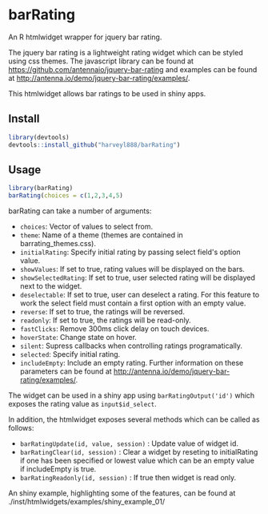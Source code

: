 # barRating
An R htmlwidget wrapper for jquery bar rating.

The jquery bar rating is a lightweight rating widget which can be styled using css themes.  The javascript library can be found at https://github.com/antennaio/jquery-bar-rating and examples can be found at http://antenna.io/demo/jquery-bar-rating/examples/.


This htmlwidget allows bar ratings to be used in shiny apps.

## Install

```r
library(devtools)
devtools::install_github("harveyl888/barRating")
```

## Usage
```r
library(barRating)
barRating(choices = c(1,2,3,4,5)
```

barRating can take a number of arguments:
-   `choices`: Vector of values to select from.
-   `theme`: Name of a theme (themes are contained in barrating_themes.css).
-   `initialRating`: Specify initial rating by passing select field's option value.
-   `showValues`: If set to true, rating values will be displayed on the bars.
-   `showSelectedRating`: If set to true, user selected rating will be displayed next to the widget.
-   `deselectable`: If set to true, user can deselect a rating. For this feature to work the select field must contain a first option with an empty value.
-   `reverse`: If set to true, the ratings will be reversed.
-   `readonly`: If set to true, the ratings will be read-only.
-   `fastClicks`: Remove 300ms click delay on touch devices.
-   `hoverState`: Change state on hover.
-   `silent`: Supress callbacks when controlling ratings programatically.
-   `selected`: Specify initial rating.
-   `includeEmpty`: Include an empty rating.
Further information on these parameters can be found at http://antenna.io/demo/jquery-bar-rating/examples/.

The widget can be used in a shiny app using `barRatingOutput('id')` which exposes the rating value as `input$id_select`. 

In addition, the htmlwidget exposes several methods which can be called as follows:

-   `barRatingUpdate(id, value, session)` : Update value of widget id.
-   `barRatingClear(id, session)` : Clear a widget by reseting to initialRating if one has been specified or lowest value which can be an empty value if includeEmpty is true.
-   `barRatingReadonly(id, session)` : If true then widget is read only.

An shiny example, highlighting some of the features, can be found at ./inst/htmlwidgets/examples/shiny_example_01/
